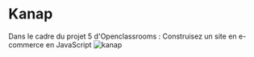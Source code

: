 # Kanap #
Dans le cadre du projet 5 d'Openclassrooms : Construisez un site en e-commerce en JavaScript
![kanap](https://user-images.githubusercontent.com/110463007/227979523-9660e90b-ee77-407a-8e73-d006230d1efe.png)

